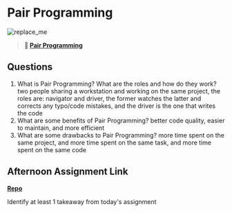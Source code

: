 # Pair Programming

![replace_me](https://codeworks.blob.core.windows.net/public/assets/img/illustrations/placeholder.svg)

> **📖 [Pair Programming](https://codeworksacademy.com/fs-student-guide/resources/wk7/01-Pair-Programming)**

## Questions

1. What is Pair Programming? What are the roles and how do they work?
 two people sharing a workstation and working on the same project,  the roles are: navigator and driver, the former watches the latter and corrects any typo/code mistakes, and the driver is the one that writes the code
2. What are some benefits of Pair Programming?
better code quality, easier to maintain, and more efficient
3. What are some drawbacks to Pair Programming?
more time spent on the same project, and more time spent on the same task, and more time spent on the same code
## Afternoon Assignment Link

**[Repo](https://github.com/big-daddy-dom/<ASSIGNMENT_REPO>)**

Identify at least 1 takeaway from today's assignment
